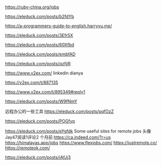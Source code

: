 https://ruby-china.org/jobs


https://eleduck.com/posts/b2fdYb



https://a-programmers-guide-to-english.harryyu.me/


https://eleduck.com/posts/3Efr5X






https://eleduck.com/posts/60Xfbd


https://eleduck.com/posts/embfAD


https://eleduck.com/posts/qzfjjR


https://www.v2ex.com/
linkedin
dianya

https://v2ex.com/t/887135

https://www.v2ex.com/t/895349#reply1

https://eleduck.com/posts/W9fNmY



远程办公的一些工具
https://eleduck.com/posts/pqfOzZ

https://eleduck.com/posts/POGfvp

https://eleduck.com/posts/eYgfdk
Some useful sites for remote jobs
头像
Jay47阅读1评论2 个月前
https://ca.indeed.com/?r=us
https://himalayas.app/jobs
https://www.flexjobs.com/
https://justremote.co/
https://remoteok.com/

https://eleduck.com/posts/jAfJj3


